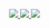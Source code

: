 <a href="https://www.adamkindberg.com/">
  <img   src="https://github-readme-stats.vercel.app/api?username=WeeWee&theme=dark&show_icons=true"/>
</a>
<a href="https://www.adamkindberg.com/">
  <img   src="https://github-readme-streak-stats.herokuapp.com/?user=WeeWee&theme=dark"/>
</a> 

<a href="https://www.adamkindberg.com/">
  <img  src="https://github-readme-stats.vercel.app/api/top-langs/?username=WeeWee&theme=dark"/>
</a>
